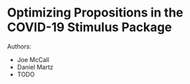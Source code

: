 # Optimizing Propositions in the COVID-19 Stimulus Package

Authors:
* Joe McCall
* Daniel Martz
* TODO

